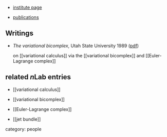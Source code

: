 
* [institute page](http://www.math.usu.edu/people/ian-anderson)

* [publications](https://works.bepress.com/ian_anderson/)

## Writings

* _The variational bicomplex_, Utah State University 1989 ([pdf]([[AndersonVariationalBicomplex.pdf:file]])) 

  on [[variational calculus]] via the [[variational bicomplex]] and [[Euler-Lagrange complex]]


## related $n$Lab entries

* [[variational calculus]]

* [[variational bicomplex]]

* [[Euler-Lagrange complex]]

* [[jet bundle]]

category: people
